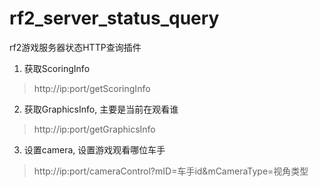 rf2_server_status_query
=======================

rf2游戏服务器状态HTTP查询插件

1. 获取ScoringInfo
> http://ip:port/getScoringInfo

2. 获取GraphicsInfo, 主要是当前在观看谁
> http://ip:port/getGraphicsInfo

3. 设置camera, 设置游戏观看哪位车手
> http://ip:port/cameraControl?mID=车手id&mCameraType=视角类型
